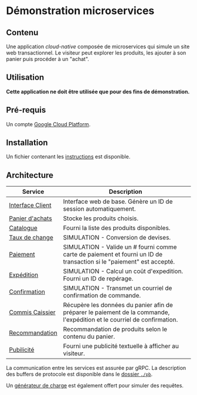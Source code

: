 # Démonstration microservices

## Contenu
Une application _cloud-native_ composée de microservices qui simule un site web transactionnel.
Le visiteur peut explorer les produits, les ajouter à son panier puis procéder à un "achat".

## Utilisation
**Cette application ne doit être utilisée que pour des fins de démonstration.**

## Pré-requis
Un compte [Google Cloud Platform](https://cloud.google.com/).

## Installation
Un fichier contenant les [instructions](./Installation.md) est disponible.


## Architecture

| Service                                              | Description                                                                                                                       |
| ---------------------------------------------------- | --------------------------------------------------------------------------------------------------------------------------------- |
| [Interface Client](./src/frontend)                   | Interface web de base. Génère un ID de session automatiquement.                                                                   |
| [Panier d'achats](./src/cartservice)                 | Stocke les produits choisis.                                                                                                      |
| [Catalogue](./src/productcatalogservice)             | Fourni la liste des produits disponibles.                                                                                         |
| [Taux de change](./src/currencyservice)              | SIMULATION - Conversion de devises.                                                                                               |
| [Paiement](./src/paymentservice)                     | SIMULATION - Valide un # fourni comme carte de paiement et fourni un ID de transaction si le "paiement" est accepté.              |
| [Expédition](./src/shippingservice)                  | SIMULATION - Calcul un coût d'expedition. Fourni un ID de repérage.                                                               |
| [Confirmation](./src/emailservice)                   | SIMULATION - Transmet un courriel de confirmation de commande.                                                                    |
| [Commis Caissier](./src/checkoutservice)             | Récupère les données du panier afin de préparer le paiement de la commande, l'expédition et le courriel de confirmation.          |
| [Recommandation](./src/recommendationservice)        | Recommandation de produits selon le contenu du panier.                                                                            |
| [Pubilicité](./src/adservice)                        | Fourni une publicité textuelle à afficher au visiteur.                                                                            |


La communication entre les services est assurée par gRPC. La description des buffers de protocole est disponible dans le [dossier `./pb`](./pb).

Un [générateur de charge](./src/loadgenerator) est également offert pour simuler des requêtes.
